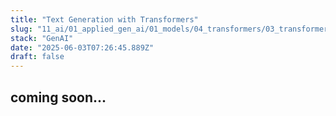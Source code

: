 ```yaml
---
title: "Text Generation with Transformers"
slug: "11_ai/01_applied_gen_ai/01_models/04_transformers/03_transformers/00_text_generation"
stack: "GenAI"
date: "2025-06-03T07:26:45.889Z"
draft: false
---
```


## coming soon...
